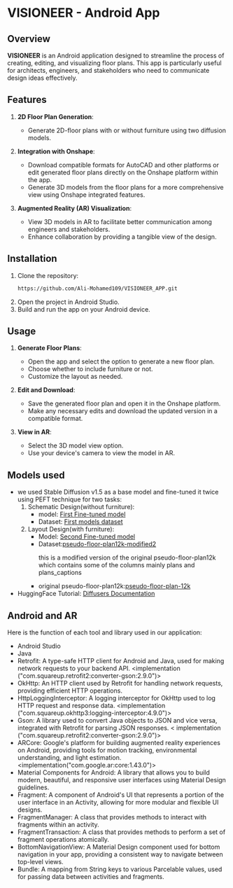 # VISIONEER - Android App

## Overview
**VISIONEER** is an Android application designed to streamline the process of creating, editing, and visualizing floor plans. This app is particularly useful for architects, engineers, and stakeholders who need to communicate design ideas effectively.

## Features
1. **2D Floor Plan Generation**:
   - Generate 2D-floor plans with or without furniture using two diffusion models.

2. **Integration with Onshape**:
   - Download compatible formats for AutoCAD and other platforms or edit generated floor plans directly on the Onshape platform within the app.
   - Generate 3D models from the floor plans for a more comprehensive view using Onshape integrated features.

3. **Augmented Reality (AR) Visualization**:
   - View 3D models in AR to facilitate better communication among engineers and stakeholders.
   - Enhance collaboration by providing a tangible view of the design.

## Installation
1. Clone the repository:
   ```bash
   https://github.com/Ali-Mohamed109/VISIONEER_APP.git
   ```
2. Open the project in Android Studio.
3. Build and run the app on your Android device.

## Usage
1. **Generate Floor Plans**:
   - Open the app and select the option to generate a new floor plan.
   - Choose whether to include furniture or not.
   - Customize the layout as needed.

2. **Edit and Download**:
   - Save the generated floor plan and open it in the Onshape platform.
   - Make any necessary edits and download the updated version in a compatible format.

3. **View in AR**:
   - Select the 3D model view option.
   - Use your device's camera to view the model in AR.

## Models used
   - we used Stable Diffusion v1.5 as a base model and fine-tuned it twice using PEFT technique for two tasks:
      1. Schematic Design(without furniture):
           - model: <a href="https://huggingface.co/OmarAmir2001/visioneer5-0">First Fine-tuned model</a> 
           - Dataset: <a href="https://huggingface.co/datasets/OmarAmir2001/visioneer-dataset-with-no-text">First models dataset</a>
      2. Layout Design(with furniture):
         - Model: <a href="https://huggingface.co/Ahmed167/visioneer-v2">Second Fine-tuned model</a> 
         - Dataset:<a href="https://huggingface.co/datasets/OmarAmir2001/pseudo-floor-plan12k-modified2">pseudo-floor-plan12k-modified2</a>
            <p>this is a modified version of the original pseudo-floor-plan12k which contains some of the columns mainly plans and plans_captions</p>
         - original pseudo-floor-plan12k:<a href="https://huggingface.co/datasets/zimhe/pseudo-floor-plan-12k">pseudo-floor-plan-12k</a>
   - HuggingFace Tutorial: <a href="https://huggingface.co/docs/diffusers/index"> Diffusers Documentation</a>

   ## Android and AR
  Here is the function of each tool and library used in our application:
  
   - Android Studio
   - Java
   - Retrofit: A type-safe HTTP client for Android and Java, used for making network requests to your backend API. <implementation ("com.squareup.retrofit2:converter-gson:2.9.0")>
   - OkHttp: An HTTP client used by Retrofit for handling network requests, providing efficient HTTP operations.
   - HttpLoggingInterceptor: A logging interceptor for OkHttp used to log HTTP request and response data. <implementation ("com.squareup.okhttp3:logging-interceptor:4.9.0")>
   - Gson: A library used to convert Java objects to JSON and vice versa, integrated with Retrofit for parsing JSON responses. < implementation ("com.squareup.retrofit2:converter-gson:2.9.0")>
   - ARCore: Google's platform for building augmented reality experiences on Android, providing tools for motion tracking, environmental understanding, and light estimation.       
     <implementation("com.google.ar:core:1.43.0")>
   - Material Components for Android: A library that allows you to build modern, beautiful, and responsive user interfaces using Material Design guidelines.
   - Fragment: A component of Android's UI that represents a portion of the user interface in an Activity, allowing for more modular and flexible UI designs.
   - FragmentManager: A class that provides methods to interact with fragments within an activity.
   - FragmentTransaction: A class that provides methods to perform a set of fragment operations atomically.
   - BottomNavigationView: A Material Design component used for bottom navigation in your app, providing a consistent way to navigate between top-level views.
   - Bundle: A mapping from String keys to various Parcelable values, used for passing data between activities and fragments.


   
